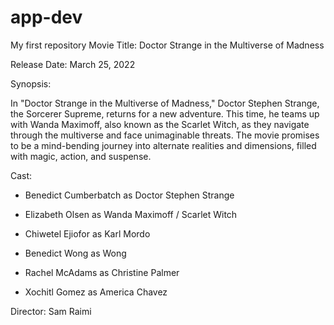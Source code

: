 # app-dev
My first repository
Movie Title: Doctor Strange in the Multiverse of Madness
 
Release Date: March 25, 2022
 
Synopsis:
 
In "Doctor Strange in the Multiverse of Madness," Doctor Stephen Strange, the Sorcerer Supreme, returns for a new adventure. This time, he teams up with Wanda Maximoff, also known as the Scarlet Witch, as they navigate through the multiverse and face unimaginable threats. The movie promises to be a mind-bending journey into alternate realities and dimensions, filled with magic, action, and suspense.
 
Cast:
 
- Benedict Cumberbatch as Doctor Stephen Strange

- Elizabeth Olsen as Wanda Maximoff / Scarlet Witch

- Chiwetel Ejiofor as Karl Mordo

- Benedict Wong as Wong

- Rachel McAdams as Christine Palmer

- Xochitl Gomez as America Chavez
 
Director: Sam Raimi
